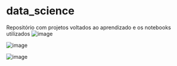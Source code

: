# data_science
Repositório com projetos voltados ao aprendizado e os notebooks utilizados
![image](https://github.com/caioyl/alura/assets/132407979/527d081c-a15c-40c7-b565-fbe6fa8be2ac)

![image](https://github.com/caioyl/alura/assets/132407979/947a90a2-116a-4239-a8af-c584a81a2f05)

![image](https://github.com/caioyl/alura/assets/132407979/8fa54d31-a104-4876-8b0b-d64a18621be9)
